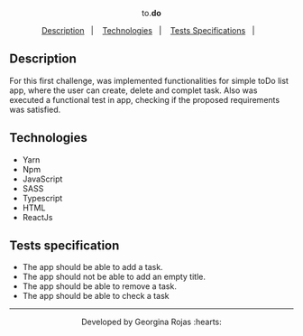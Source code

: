 <p align="center">
    to.<strong>do</strong>
</p>

<p align="center"> 
    <a href="#-description">Description</a>&nbsp;&nbsp;&nbsp;|&nbsp;&nbsp;&nbsp;
    <a href="#-technologies">Technologies</a>&nbsp;&nbsp;&nbsp;|&nbsp;&nbsp;&nbsp;    
    <a href="#-tests-specifications">Tests Specifications</a>&nbsp;&nbsp;&nbsp;|&nbsp;&nbsp;&nbsp;
</p>

## Description
For this first challenge, was implemented functionalities for simple toDo list app, where the user can create, delete and complet task. Also   was executed a functional test in app, checking if the proposed requirements was satisfied.  

## Technologies
- Yarn
- Npm
- JavaScript
- SASS
- Typescript
- HTML
- ReactJs

## Tests specification
- The app should be able to add a task.
- The app should not be able to add an empty title.
- The app should be able to remove a task.
- The app should be able to check  a task

---
<p align="center">Developed by Georgina Rojas :hearts:</p>
